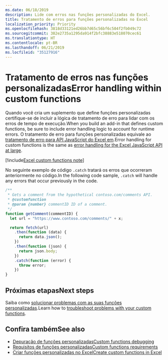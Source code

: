```yaml
---
ms.date: 06/18/2019
description: Lide com erros nas funções personalizadas do Excel.
title: Tratamento de erros para funções personalizadas no Excel
localization_priority: Priority
ms.openlocfilehash: 3818d33121ed26bb7d65c56bf6c504f2fb049c72
ms.sourcegitcommit: 382e2735a1295da914f2bfc38883e518070cec61
ms.translationtype: HT
ms.contentlocale: pt-BR
ms.lasthandoff: 06/21/2019
ms.locfileid: "35127916"
---
```

# <a name="error-handling-within-custom-functions"></a><span data-ttu-id="affcd-103">Tratamento de erros nas funções personalizadas</span><span class="sxs-lookup"><span data-stu-id="affcd-103">Error handling within custom functions</span></span>

<span data-ttu-id="affcd-104">Quando você cria um suplemento que define funções personalizadas certifique-se de incluir a lógica de tratamento de erro para lidar com os erros de tempo de execução.</span><span class="sxs-lookup"><span data-stu-id="affcd-104">When you build an add-in that defines custom functions, be sure to include error handling logic to account for runtime errors.</span></span> <span data-ttu-id="affcd-105">O tratamento de erro para funções personalizadas equivale  ao [tratamento de erro para API JavaScript do Excel em](excel-add-ins-error-handling.md).</span><span class="sxs-lookup"><span data-stu-id="affcd-105">Error handling for custom functions is the same as [error handling for the Excel JavaScript API at large](excel-add-ins-error-handling.md).</span></span>

[!include[Excel custom functions note](../includes/excel-custom-functions-note.md)]

<span data-ttu-id="affcd-106">No seguinte exemplo de código `.catch` tratará os erros que ocorreram anteriormente no código.</span><span class="sxs-lookup"><span data-stu-id="affcd-106">In the following code sample, `.catch` will handle any errors that occur previously in the code.</span></span>

```js
/**
 * Gets a comment from the hypothetical contoso.com/comments API.
 * @customfunction
 * @param {number} commentID ID of a comment.
 */
function getComment(commentID) {
  let url = "https://www.contoso.com/comments/" + x;

  return fetch(url)
    .then(function (data) {
      return data.json();
    })
    .then(function (json) {
      return json.body;
    })
    .catch(function (error) {
      throw error;
    })
}
```

## <a name="next-steps"></a><span data-ttu-id="affcd-107">Próximas etapas</span><span class="sxs-lookup"><span data-stu-id="affcd-107">Next steps</span></span>
<span data-ttu-id="affcd-108">Saiba como [solucionar problemas com as suas funções personalizadas](custom-functions-troubleshooting.md).</span><span class="sxs-lookup"><span data-stu-id="affcd-108">Learn how to [troubleshoot problems with your custom functions](custom-functions-troubleshooting.md).</span></span>

## <a name="see-also"></a><span data-ttu-id="affcd-109">Confira também</span><span class="sxs-lookup"><span data-stu-id="affcd-109">See also</span></span>

* [<span data-ttu-id="affcd-110">Depuração de funções personalizadas</span><span class="sxs-lookup"><span data-stu-id="affcd-110">Custom functions debugging</span></span>](custom-functions-debugging.md)
* [<span data-ttu-id="affcd-111">Requisitos de funções personalizadas</span><span class="sxs-lookup"><span data-stu-id="affcd-111">Custom functions requirements</span></span>](custom-functions-requirements.md)
* [<span data-ttu-id="affcd-112">Criar funções personalizadas no Excel</span><span class="sxs-lookup"><span data-stu-id="affcd-112">Create custom functions in Excel</span></span>](custom-functions-overview.md)
